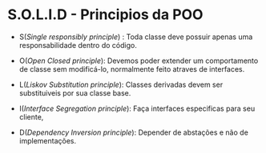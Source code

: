 # S.O.L.I.D - Principios da POO

- S(_Single responsibly principle_) : Toda classe deve possuir apenas uma responsabilidade dentro do código.

- O(_Open Closed principle_): Devemos poder extender um comportamento de classe sem modificá-lo, normalmente feito atraves de interfaces.

- L(_Liskov Substitution principle_): Classes derivadas devem ser substituiveis por sua classe base.

- I(_Interface Segregation principle_): Faça interfaces especificas para seu cliente,

- D(_Dependency Inversion principle_): Depender de abstações e não de implementações.